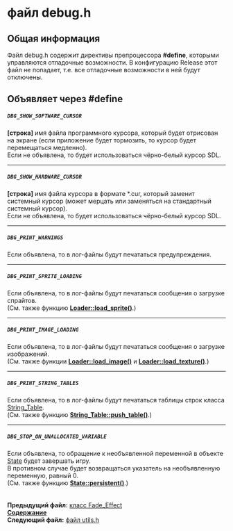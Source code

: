 ﻿# файл debug.h

## Общая информация

Файл debug.h содержит директивы препроцессора **#define**, которыми управляются отладочные возможности. В конфигурацию Release этот файл не попадает, т.е. все отладочные возможности в ней будут отключены.

## Объявляет через #define  

##### `DBG_SHOW_SOFTWARE_CURSOR`
**[строка]** имя файла программного курсора, который будет отрисован на экране (если приложение будет тормозить, то курсор будет перемещаться медленно).  
Если не объявлена, то будет использоваться чёрно-белый курсор SDL.  

----
##### `DBG_SHOW_HARDWARE_CURSOR`
**[строка]** имя файла курсора в формате *.cur, который заменит системный курсор (может мерцать или заменяться на стандартный системный курсор).  
Если не объявлена, то будет использоваться чёрно-белый курсор SDL.  

----
##### `DBG_PRINT_WARNINGS`
Если объявлена, то в лог-файлы будут печататься предупреждения.  

----
##### `DBG_PRINT_SPRITE_LOADING`
Если объявлена, то в лог-файлы будут печататься сообщения о загрузке спрайтов.  
(См. также функцию **[Loader::load_sprite()](09_Loader.md#sprite-load_spritestring-filename)**.)  

----
##### `DBG_PRINT_IMAGE_LOADING`
Если объявлена, то в лог-файлы будут печататься сообщения о загрузке изображений.  
(См. также функции **[Loader::load_image()](09_Loader.md#sdl_surface-load_imagestring-filename)** и **[Loader::load_texture()](09_Loader.md#image-load_texturestring-filename-bool-keep_surface--true)**.)  

----
##### `DBG_PRINT_STRING_TABLES`
Если объявлена, то в лог-файлы будут печататься таблицы строк класса [String_Table](07_String_Table.md).  
(См. также функцию **[String_Table::push_table()](07_String_Table.md#void-push_tablestring-table)**.)  

----
##### `DBG_STOP_ON_UNALLOCATED_VARIABLE`
Если объявлена, то обращение к необъявленной переменной в объекте [State](11_State.md) будет завершать игру.  
В противном случае будет возвращаться указатель на необъявленную переменную, равный 0.  
(См. также функцию **[State::persistent()](11_State.md#void-persistentstring-first_key-string-second_key)**.)  
   
   
**Предыдущий файл:** [класс Fade_Effect](18_Fade_Effect.md)  
**[Содержание](00_Contents.md)**  
**Следующий файл:** [файл utils.h](20_utils_h.md)

